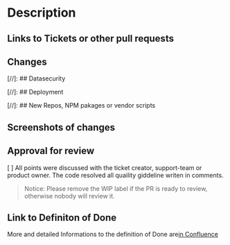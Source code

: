 # Description
<!--
  This is a template to give as much as possible Informations to the pull request, to help the person which will do the review and is a checklist for you. Points to recognize are set in the comments, please read and keep them in mind:
  
    - Code should be selfexplain and share your knowlege with others
    - Document code that is not selfexplain
    - Think about Bugs and keep security in mind
    - Write tests (Unit and Integration), also for error cases
    - Main logic should hided behind the api, never trust the client
    - Visibile changes should be discussed with the UX-Team from the begining of Programming, they also have to accept them at the end
    - Keep changes also in changelog
    - Remove not needed lines or set them as comment
-->

## Links to Tickets or other pull requests
<!--
Base Links to copie from
- https://github.com/schul-cloud/schulcloud-server/pull/????
- https://ticketsystem.schul-cloud.org/browse/SC-????
-->

## Changes
<!--
  Short notice if a ticket exists, more detailed if not
-->

[//]: ## Datasecurity
<!--
  Notice about model changes, logging of user data and other user data stuff, should be noticed here. If you are not sure if it is relevant, ask the datasecureity team. 

-->

[//]: ## Deployment
<!--
  Keep in mind to change seed data, if changes are done by migration scripts.
  Changes to the infrastructure have to discussed with the devops

  This point should includes following informations:
  - Envirement variables like FEATURE_XY=true
  - Migration scripts to run, to get it run
-->

[//]: ## New Repos, NPM pakages or vendor scripts
<!--
  Keep in mind the stability, performance, aktivity, actuality and author.

  Discripe why it is needed.
-->

## Screenshots of changes
<!--
  only needed for visiual stuff

  If visisual changes exists, work from beginning thogheter with UI/UX
-->

## Approval for review
[ ] All points were discussed with the ticket creator, support-team or product owner. The code resolved all quaility giddeline writen in comments.

> Notice: Please remove the WIP label if the PR is ready to review, otherwise nobody will review it.

## Link to Definiton of Done
More and detailed Informations to the definition of Done are[in Confluence](https://docs.schul-cloud.org/pages/viewpage.action?pageId=92831762)
